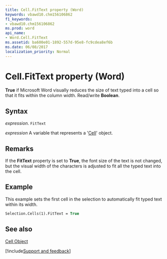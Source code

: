 ```yaml
---
title: Cell.FitText property (Word)
keywords: vbawd10.chm156106862
f1_keywords:
- vbawd10.chm156106862
ms.prod: word
api_name:
- Word.Cell.FitText
ms.assetid: ba600e01-1892-557d-95e8-fc9cdea8ef6b
ms.date: 06/08/2017
localization_priority: Normal
---
```



# Cell.FitText property (Word)

 **True** if Microsoft Word visually reduces the size of text typed into a cell so that it fits within the column width. Read/write **Boolean**.


## Syntax

_expression_. `FitText`

_expression_ A variable that represents a '[Cell](Word.Cell.md)' object.


## Remarks

If the  **FitText** property is set to **True**, the font size of the text is not changed, but the visual width of the characters is adjusted to fit all the typed text into the cell.


## Example

This example sets the first cell in the selection to automatically fit typed text within its width.


```vb
Selection.Cells(1).FitText = True
```


## See also


[Cell Object](Word.Cell.md)

[!include[Support and feedback](~/includes/feedback-boilerplate.md)]
